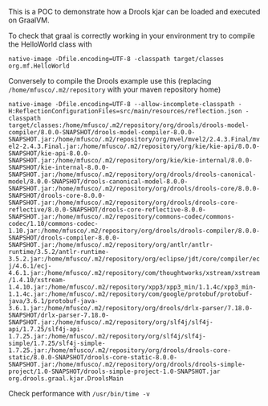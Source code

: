 This is a POC to demonstrate how a Drools kjar can be loaded and executed on GraalVM.

To check that graal is correctly working in your environment try to compile the HelloWorld class with

`native-image -Dfile.encoding=UTF-8 -classpath target/classes org.mf.HelloWorld`

Conversely to compile the Drools example use this (replacing `/home/mfusco/.m2/repository` with your maven repository home)

`native-image -Dfile.encoding=UTF-8 --allow-incomplete-classpath -H:ReflectionConfigurationFiles=src/main/resources/reflection.json -classpath target/classes:/home/mfusco/.m2/repository/org/drools/drools-model-compiler/8.0.0-SNAPSHOT/drools-model-compiler-8.0.0-SNAPSHOT.jar:/home/mfusco/.m2/repository/org/mvel/mvel2/2.4.3.Final/mvel2-2.4.3.Final.jar:/home/mfusco/.m2/repository/org/kie/kie-api/8.0.0-SNAPSHOT/kie-api-8.0.0-SNAPSHOT.jar:/home/mfusco/.m2/repository/org/kie/kie-internal/8.0.0-SNAPSHOT/kie-internal-8.0.0-SNAPSHOT.jar:/home/mfusco/.m2/repository/org/drools/drools-canonical-model/8.0.0-SNAPSHOT/drools-canonical-model-8.0.0-SNAPSHOT.jar:/home/mfusco/.m2/repository/org/drools/drools-core/8.0.0-SNAPSHOT/drools-core-8.0.0-SNAPSHOT.jar:/home/mfusco/.m2/repository/org/drools/drools-core-reflective/8.0.0-SNAPSHOT/drools-core-reflective-8.0.0-SNAPSHOT.jar:/home/mfusco/.m2/repository/commons-codec/commons-codec/1.10/commons-codec-1.10.jar:/home/mfusco/.m2/repository/org/drools/drools-compiler/8.0.0-SNAPSHOT/drools-compiler-8.0.0-SNAPSHOT.jar:/home/mfusco/.m2/repository/org/antlr/antlr-runtime/3.5.2/antlr-runtime-3.5.2.jar:/home/mfusco/.m2/repository/org/eclipse/jdt/core/compiler/ecj/4.6.1/ecj-4.6.1.jar:/home/mfusco/.m2/repository/com/thoughtworks/xstream/xstream/1.4.10/xstream-1.4.10.jar:/home/mfusco/.m2/repository/xpp3/xpp3_min/1.1.4c/xpp3_min-1.1.4c.jar:/home/mfusco/.m2/repository/com/google/protobuf/protobuf-java/3.6.1/protobuf-java-3.6.1.jar:/home/mfusco/.m2/repository/org/drools/drlx-parser/7.18.0-SNAPSHOT/drlx-parser-7.18.0-SNAPSHOT.jar:/home/mfusco/.m2/repository/org/slf4j/slf4j-api/1.7.25/slf4j-api-1.7.25.jar:/home/mfusco/.m2/repository/org/slf4j/slf4j-simple/1.7.25/slf4j-simple-1.7.25.jar:/home/mfusco/.m2/repository/org/drools/drools-core-static/8.0.0-SNAPSHOT/drools-core-static-8.0.0-SNAPSHOT.jar:/home/mfusco/.m2/repository/org/drools/drools-simple-project/1.0-SNAPSHOT/drools-simple-project-1.0-SNAPSHOT.jar org.drools.graal.kjar.DroolsMain`

Check performance with `/usr/bin/time -v`